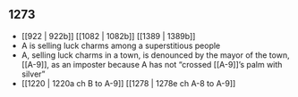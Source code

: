 ## 1273
- [[922 | 922b]] [[1082 | 1082b]] [[1389 | 1389b]] 
- A is selling luck charms among a superstitious people
- A, selling luck charms in a town, is denounced by the mayor of the town, [[A-9]], as an imposter because A has not “crossed [[A-9]]’s palm with silver”
- [[1220 | 1220a ch B to A-9]] [[1278 | 1278e ch A-8 to A-9]] 

